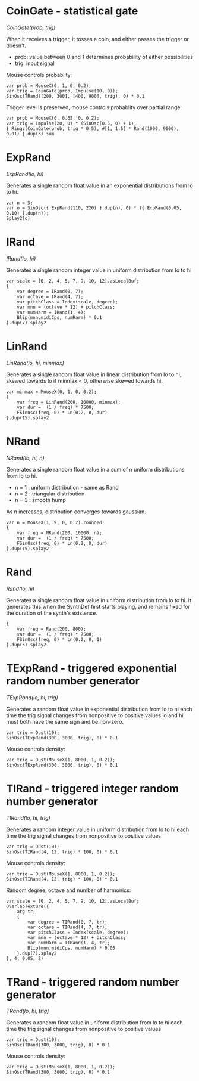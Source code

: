 # CoinGate - statistical gate

_CoinGate(prob, trig)_

When it receives a trigger, it tosses a coin, and either passes the trigger or doesn't.

- prob: value between 0 and 1 determines probability of either possibilities
- trig: input signal

Mouse controls probablity:

    var prob = MouseX(0, 1, 0, 0.2);
    var trig = CoinGate(prob, Impulse(10, 0));
    SinOsc(TRand([200, 300], [400, 900], trig), 0) * 0.1

Trigger level is preserved, mouse controls probablity over partial range:

    var prob = MouseX(0, 0.65, 0, 0.2);
    var trig = Impulse(20, 0) * (SinOsc(0.5, 0) + 1);
    { Ringz(CoinGate(prob, trig * 0.5), #[1, 1.5] * Rand(1000, 9000), 0.01) }.dup(3).sum

# ExpRand

_ExpRand(lo, hi)_

Generates a single random float value in an exponential distributions from lo to hi.

    var n = 5;
    var o = SinOsc({ ExpRand(110, 220) }.dup(n), 0) * ({ ExpRand(0.05, 0.10) }.dup(n));
    Splay2(o)

# IRand

_IRand(lo, hi)_

Generates a single random integer value in uniform distribution from lo to hi

    var scale = [0, 2, 4, 5, 7, 9, 10, 12].asLocalBuf;
    {
        var degree = IRand(0, 7);
        var octave = IRand(4, 7);
        var pitchClass = Index(scale, degree);
        var mnn = (octave * 12) + pitchClass;
        var numHarm = IRand(1, 4);
        Blip(mnn.midiCps, numHarm) * 0.1
    }.dup(7).splay2

# LinRand

_LinRand(lo, hi, minmax)_

Generates a single random float value in linear distribution from lo to hi, skewed towards lo if minmax < 0, otherwise skewed towards hi.

    var minmax = MouseX(0, 1, 0, 0.2);
    {
        var freq = LinRand(200, 10000, minmax);
        var dur =  (1 / freq) * 7500;
        FSinOsc(freq, 0) * Ln(0.2, 0, dur)
    }.dup(15).splay2

# NRand

_NRand(lo, hi, n)_

Generates a single random float value in a sum of n uniform distributions from lo to hi.

- n = 1 : uniform distribution - same as Rand
- n = 2 : triangular distribution
- n = 3 : smooth hump

As n increases, distribution converges towards gaussian.

    var n = MouseX(1, 9, 0, 0.2).rounded;
    {
        var freq = NRand(200, 10000, n);
        var dur =  (1 / freq) * 7500;
        FSinOsc(freq, 0) * Ln(0.2, 0, dur)
    }.dup(15).splay2

# Rand

_Rand(lo, hi)_

Generates a single random float value in uniform distribution from lo to hi. It generates this when the SynthDef first starts playing, and remains fixed for the duration of the synth's existence.

    {
        var freq = Rand(200, 800);
        var dur =  (1 / freq) * 7500;
        FSinOsc(freq, 0) * Ln(0.2, 0, 1)
    }.dup(5).splay2

# TExpRand - triggered exponential random number generator

_TExpRand(lo, hi, trig)_

Generates a random float value in exponential distribution from lo to hi each time the trig signal changes from nonpositive to positive values lo and hi must both have the same sign and be non-zero.

    var trig = Dust(10);
    SinOsc(TExpRand(300, 3000, trig), 0) * 0.1

Mouse controls density:

    var trig = Dust(MouseX(1, 8000, 1, 0.2));
    SinOsc(TExpRand(300, 3000, trig), 0) * 0.1

# TIRand - triggered integer random number generator

_TIRand(lo, hi, trig)_

Generates a random integer value in uniform distribution from lo to hi each time the trig signal changes from nonpositive to positive values

    var trig = Dust(10);
    SinOsc(TIRand(4, 12, trig) * 100, 0) * 0.1

Mouse controls density:

    var trig = Dust(MouseX(1, 8000, 1, 0.2));
    SinOsc(TIRand(4, 12, trig) * 100, 0) * 0.1

Random degree, octave and number of harmonics:

    var scale = [0, 2, 4, 5, 7, 9, 10, 12].asLocalBuf;
    OverlapTexture({
        arg tr;
        {
            var degree = TIRand(0, 7, tr);
            var octave = TIRand(4, 7, tr);
            var pitchClass = Index(scale, degree);
            var mnn = (octave * 12) + pitchClass;
            var numHarm = TIRand(1, 4, tr);
            Blip(mnn.midiCps, numHarm) * 0.05
        }.dup(7).splay2
    }, 4, 0.05, 2)

# TRand - triggered random number generator

_TRand(lo, hi, trig)_

Generates a random float value in uniform distribution from lo to hi each time the trig signal changes from nonpositive to positive values

    var trig = Dust(10);
    SinOsc(TRand(300, 3000, trig), 0) * 0.1

Mouse controls density:

    var trig = Dust(MouseX(1, 8000, 1, 0.2));
    SinOsc(TRand(300, 3000, trig), 0) * 0.1
